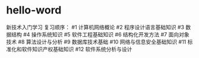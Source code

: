# hello-word
新技术入门学习
复习顺序：
#1 计算机网络概论
#2 程序设计语言基础知识
#3 数据结构
#4 操作系统知识
#5 软件工程基础知识
#6 结构化开发方法
#7 面向对象技术
#8 算法设计与分析
#9 数据库技术基础
#10 网络与信息安全基础知识
#11 标准化和软件知识产权基础知识
#12 软件系统分析与设计
